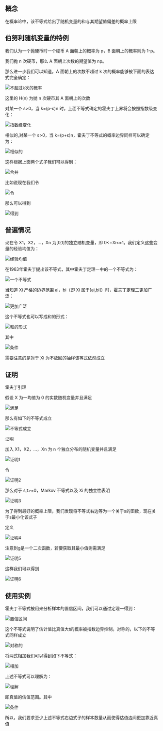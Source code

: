 ## 概念

在概率论中，该不等式给出了随机变量的和与其期望值偏差的概率上限

## 伯努利随机变量的特例

我们认为一个抛硬币时一个硬币 A 面朝上的概率为 p，B 面朝上的概率则为 1-p。

我们抛 n 次硬币，那么 A 面朝上次数的期望值为 np。

那么进一步我们可以知道，A 面朝上的次数不超过 k 次的概率能够被下面的表达式完全确定：

![不超过k次的概率](/images/hfdbds01.png)

这里的 H(n) 为抛 n 次硬币其 A 面朝上的次数

对某一个 ε>0，当 k=(p-ε)n 时，上面不等式确定的霍夫丁上界将会按照指数级变化：

![指数级变化](/images/hfdbds02.png)

相似的,对某一个 ε>0，当 k=(p+ε)n，霍夫丁不等式的概率边界同样可以确定为：
 
![相似的](/images/hfdbds03.png)

这样根据上面两个式子我们可以得到：

![合并](/images/hfdbds04.png)

比如说现在我们令

![令](/images/hfdbds05.png)

那么可以得到

![得到](/images/hfdbds06.png)

## 普遍情况

现在令 X1，X2，…，Xn 为[0,1]的独立随机变量，即 0<=Xi<=1。我们定义这些变量的经验均值为：

![经验均值](/images/hfdbds07.png)

在1963年霍夫丁提出该不等式，其中霍夫丁定理一中的一个不等式为：

![一个不等式](/images/hfdbds08_.png)

当知道 Xi 严格的边界范围 ai，bi（即 Xi 属于[ai,bi]）时，霍夫丁定理二更加广泛：

![更加广泛](/images/hfdbds08.png)

这个不等式也可以写成和的形式：

![和的形式](/images/hfdbds09.png)

其中

![条件](/images/hfdbds10.png)

需要注意的是对于 Xi 为不放回的抽样该等式依然成立

## 证明
霍夫丁引理

假设 X 为一均值为 0 的实数随机变量并且满足

![满足](/images/hfdbds11.png)

那么有如下的不等式成立

![不等式成立](/images/hfdbds12_.png)

证明

加入 X1，X2，…，Xn 为 n 个独立分布的随机变量并且满足

![证明1](/images/hfdbds13.png)

令

![证明2](/images/hfdbds14.png)

那么对于 s,t>=0，Markov 不等式以及 Xi 的独立性表明

![证明3](/images/hfdbds15_.png)

为了得到最好的概率上限，我们发现将不等式右边等为一个关于s的函数，现在关于s最小化该式子

定义

![证明4](/images/hfdbds16.png)

注意到g是一个二次函数，若要获取其最小值则需满足

![证明5](/images/hfdbds17_.png)

这样我们可以得到

![证明6](/images/hfdbds18_.png)

## 使用实例

霍夫丁不等式被用来分析样本的置信区间，我们可以通过定理一得到：

![置信区间](/images/hfdbds19.png)

这个不等式说明了估计值比真值大t的概率被指数边界控制。对称的，以下的不等式同样成立

![对称的](/images/hfdbds20.png)

将两式相加我们可以得到如下不等式：

![相加](/images/hfdbds21.png)

上述不等式可以理解为：

![理解](/images/hfdbds22.png)

即真值的估值范围。其中

![条件](/images/hfdbds23.png)

所以，我们要求至少上述不等式右边式子的样本数量从而使得估值边间更加靠近真值
